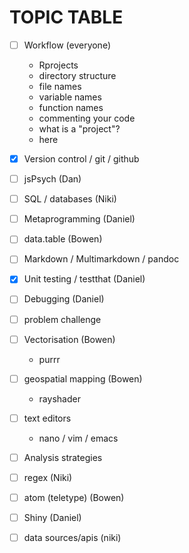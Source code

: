 # TOPIC TABLE
- [ ] Workflow (everyone)
  - Rprojects
  - directory structure
  - file names
  - variable names
  - function names
  - commenting your code
  - what is a "project"?
  - here

- [x] Version control / git / github
- [ ] jsPsych (Dan)
- [ ] SQL / databases (Niki)
- [ ] Metaprogramming (Daniel)
- [ ] data.table (Bowen)
- [ ] Markdown / Multimarkdown / pandoc
- [x] Unit testing / testthat (Daniel)
- [ ] Debugging (Daniel)
- [ ] problem challenge
- [ ] Vectorisation (Bowen)
  - purrr
- [ ] geospatial mapping (Bowen)
  - rayshader  
- [ ] text editors
  - nano / vim / emacs
- [ ] Analysis strategies
- [ ] regex (Niki)
- [ ] atom (teletype) (Bowen)
- [ ] Shiny (Daniel)
- [ ] data sources/apis (niki)
